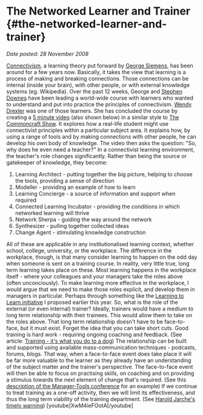# The Networked Learner and Trainer {#the-networked-learner-and-trainer}

_Date posted: 28 November 2008_

[Connectivism](http://www.elearnspace.org/Articles/connectivism.htm), a learning theory put forward by [George Siemens](http://www.elearnspace.org/blog/), has been around for a few years now. Basically, it takes the view that learning is a process of making and breaking connections. Those connections can be internal (inside your brain), with other people, or with external knowledge systems (eg. Wikipedia). Over the past 12 weeks, George and [Stephen Downes](http://www.downes.ca/) have been leading a world-wide course with learners who wanted to understand and put into practice the principles of connectivism. [Wendy Drexler](http://teachweb2.blogspot.com/) was one of those learners. She has concluded the course by creating a [5 minute video](http://teachweb2.blogspot.com/2008/11/cck08-connectivism-networked-studentthe.html) (also shown below) in a similar style to [The Commoncraft Show](http://www.commoncraft.com/show). It explores how a real-life student might use connectivist principles within a particular subject area. It explains how, by using a range of tools and by making connections with other people, he can develop his own body of knowledge. The video then asks the question: "So, why does he even need a teacher?" In a connectivist learning environment, the teacher's role changes significantly. Rather than being the source or gatekeeper of knowledge, they become:

1.  Learning Architect - putting together the big picture, helping to choose the tools, providing a sense of direction
2.  Modeller - providing an example of how to learn
3.  Learning Concierge - a source of information and support when required
4.  Connected Learning Incubator - providing the conditions in which networked learning will thrive
5.  Network Sherpa - guiding the way around the network
6.  Synthesizer - pulling together collected ideas
7.  Change Agent - stimulating knowledge construction

All of these are applicable in any institutionalised learning context, whether school, college, university, or the workplace. The difference in the workplace, though, is that many consider learning to happen on the odd day when someone is sent on a training course. In reality, very little true, long term learning takes place on these. Most learning happens in the workplace itself - where your colleagues and your managers take the roles above (often unconciously). To make learning more effective in the workplace, I would argue that we need to make those roles explicit, and develop them in managers in particular. Perhaps through something like the [Learning to Learn initiative](http://www.learningconversations.co.uk/main/index.php/2008/01/04/more_bang_for_your_buck) I proposed earlier this year. So, what is the role of the external (or even internal) trainer? Ideally, trainers would have a medium to long term relationship with their trainees. This would allow them to take on the roles above. That long term relationship doesn't have to be face-to-face, but it must exist. Forget the idea that you can take short cuts. Good training is hard work - requiring ongoing coaching and feedback. (See article: [Training - it's what you do to a dog](http://www.learningconversations.co.uk/main/index.php/2008/07/02/training-it-s-what-you-do-to-a-dog)) The relationship can be built and supported using available mass-communication techniques - podcasts, forums, blogs. That way, when a face-to-face event does take place it will be far more valuable to the learner as they already have an understanding of the subject matter and the trainer's perspective. The face-to-face event will then be able to focus on practising skills, on coaching and on providing a stimulus towards the next element of change that's required. (See this [description of the Manager-Tools conference](http://www.learningconversations.co.uk/main/index.php/2007/06/22/what_s_in_it_for_me) for an example) If we continue to treat training as a one-off activity, then we will limit its effectiveness, and thus the long term viability of the training department. (See [Harold Jarche's timely warning](http://www.jarche.com/2008/11/wake-up-and-smell-the-coffee/)) [youtube]XwM4ieFOotA[/youtube]